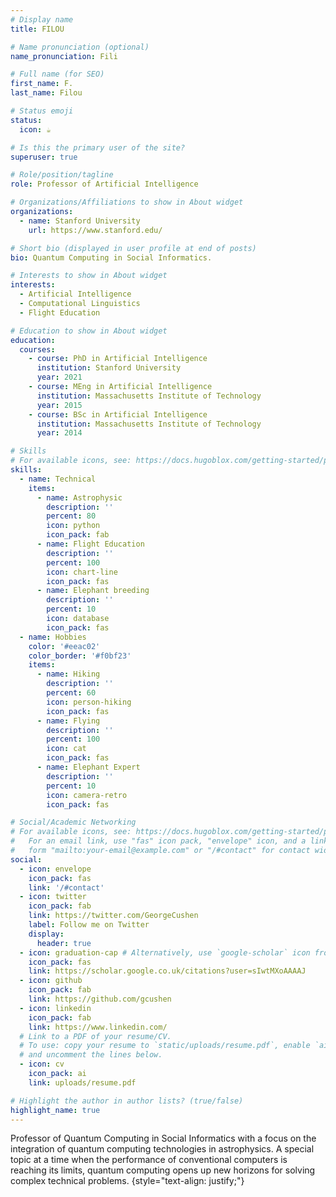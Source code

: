 ```yaml
---
# Display name
title: FILOU

# Name pronunciation (optional)
name_pronunciation: Fili

# Full name (for SEO)
first_name: F.
last_name: Filou

# Status emoji
status:
  icon: ☕️

# Is this the primary user of the site?
superuser: true

# Role/position/tagline
role: Professor of Artificial Intelligence

# Organizations/Affiliations to show in About widget
organizations:
  - name: Stanford University
    url: https://www.stanford.edu/

# Short bio (displayed in user profile at end of posts)
bio: Quantum Computing in Social Informatics.

# Interests to show in About widget
interests:
  - Artificial Intelligence
  - Computational Linguistics
  - Flight Education

# Education to show in About widget
education:
  courses:
    - course: PhD in Artificial Intelligence
      institution: Stanford University
      year: 2021
    - course: MEng in Artificial Intelligence
      institution: Massachusetts Institute of Technology
      year: 2015
    - course: BSc in Artificial Intelligence
      institution: Massachusetts Institute of Technology
      year: 2014

# Skills
# For available icons, see: https://docs.hugoblox.com/getting-started/page-builder/#icons
skills:
  - name: Technical
    items:
      - name: Astrophysic
        description: ''
        percent: 80
        icon: python
        icon_pack: fab
      - name: Flight Education
        description: ''
        percent: 100
        icon: chart-line
        icon_pack: fas
      - name: Elephant breeding
        description: ''
        percent: 10
        icon: database
        icon_pack: fas
  - name: Hobbies
    color: '#eeac02'
    color_border: '#f0bf23'
    items:
      - name: Hiking
        description: ''
        percent: 60
        icon: person-hiking
        icon_pack: fas
      - name: Flying
        description: ''
        percent: 100
        icon: cat
        icon_pack: fas
      - name: Elephant Expert
        description: ''
        percent: 10
        icon: camera-retro
        icon_pack: fas

# Social/Academic Networking
# For available icons, see: https://docs.hugoblox.com/getting-started/page-builder/#icons
#   For an email link, use "fas" icon pack, "envelope" icon, and a link in the
#   form "mailto:your-email@example.com" or "/#contact" for contact widget.
social:
  - icon: envelope
    icon_pack: fas
    link: '/#contact'
  - icon: twitter
    icon_pack: fab
    link: https://twitter.com/GeorgeCushen
    label: Follow me on Twitter
    display:
      header: true
  - icon: graduation-cap # Alternatively, use `google-scholar` icon from `ai` icon pack
    icon_pack: fas
    link: https://scholar.google.co.uk/citations?user=sIwtMXoAAAAJ
  - icon: github
    icon_pack: fab
    link: https://github.com/gcushen
  - icon: linkedin
    icon_pack: fab
    link: https://www.linkedin.com/
  # Link to a PDF of your resume/CV.
  # To use: copy your resume to `static/uploads/resume.pdf`, enable `ai` icons in `params.yaml`,
  # and uncomment the lines below.
  - icon: cv
    icon_pack: ai
    link: uploads/resume.pdf

# Highlight the author in author lists? (true/false)
highlight_name: true
---
```


Professor of Quantum Computing in Social Informatics with a focus on the integration of quantum computing technologies in astrophysics. A special topic at a time when the performance of conventional computers is reaching its limits, quantum computing opens up new horizons for solving complex technical problems.
{style="text-align: justify;"}
